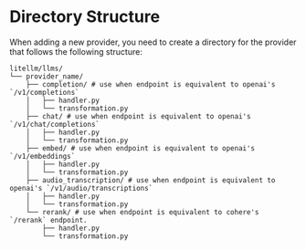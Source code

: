# Directory Structure

When adding a new provider, you need to create a directory for the provider that follows the following structure:

```
litellm/llms/
└── provider_name/
    ├── completion/ # use when endpoint is equivalent to openai's `/v1/completions`
    │   ├── handler.py
    │   └── transformation.py
    ├── chat/ # use when endpoint is equivalent to openai's `/v1/chat/completions`
    │   ├── handler.py
    │   └── transformation.py
    ├── embed/ # use when endpoint is equivalent to openai's `/v1/embeddings`
    │   ├── handler.py
    │   └── transformation.py
    ├── audio_transcription/ # use when endpoint is equivalent to openai's `/v1/audio/transcriptions`
    │   ├── handler.py
    │   └── transformation.py
    └── rerank/ # use when endpoint is equivalent to cohere's `/rerank` endpoint.
        ├── handler.py
        └── transformation.py
```

